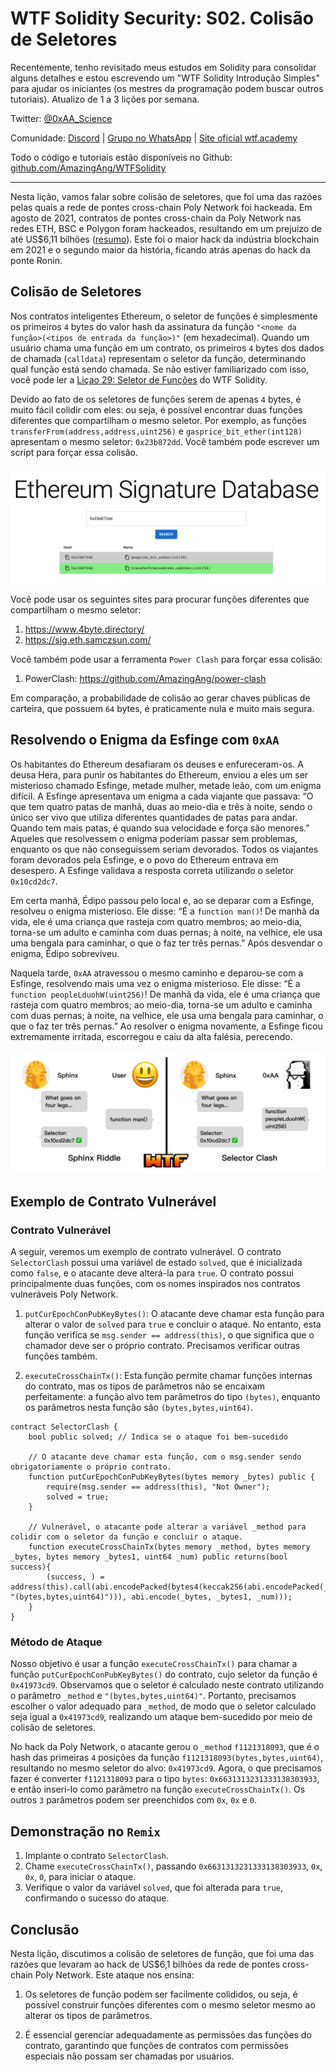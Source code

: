 # WTF Solidity Security: S02. Colisão de Seletores

Recentemente, tenho revisitado meus estudos em Solidity para consolidar alguns detalhes e estou escrevendo um "WTF Solidity Introdução Simples" para ajudar os iniciantes (os mestres da programação podem buscar outros tutoriais). Atualizo de 1 a 3 lições por semana.

Twitter: [@0xAA_Science](https://twitter.com/0xAA_Science)

Comunidade: [Discord](https://discord.gg/5akcruXrsk) | [Grupo no WhatsApp](https://docs.google.com/forms/d/e/1FAIpQLSe4KGT8Sh6sJ7hedQRuIYirOoZK_85miz3dw7vA1-YjodgJ-A/viewform?usp=sf_link) | [Site oficial wtf.academy](https://wtf.academy)

Todo o código e tutoriais estão disponíveis no Github: [github.com/AmazingAng/WTFSolidity](https://github.com/AmazingAng/WTFSolidity)

-----

Nesta lição, vamos falar sobre colisão de seletores, que foi uma das razões pelas quais a rede de pontes cross-chain Poly Network foi hackeada. Em agosto de 2021, contratos de pontes cross-chain da Poly Network nas redes ETH, BSC e Polygon foram hackeados, resultando em um prejuízo de até US$6,11 bilhões ([resumo](https://rekt.news/en/polynetwork-rekt/)). Este foi o maior hack da indústria blockchain em 2021 e o segundo maior da história, ficando atrás apenas do hack da ponte Ronin.

## Colisão de Seletores

Nos contratos inteligentes Ethereum, o seletor de funções é simplesmente os primeiros `4` bytes do valor hash da assinatura da função `"<nome da função>(<tipos de entrada da função>)"` (em hexadecimal). Quando um usuário chama uma função em um contrato, os primeiros `4` bytes dos dados de chamada (`calldata`) representam o seletor da função, determinando qual função está sendo chamada. Se não estiver familiarizado com isso, você pode ler a [Liçao 29: Seletor de Funções](../29_Selector/readme_pt-br.md) do WTF Solidity.

Devido ao fato de os seletores de funções serem de apenas `4` bytes, é muito fácil colidir com eles: ou seja, é possível encontrar duas funções diferentes que compartilham o mesmo seletor. Por exemplo, as funções `transferFrom(address,address,uint256)` e `gasprice_bit_ether(int128)` apresentam o mesmo seletor: `0x23b872dd`. Você também pode escrever um script para forçar essa colisão.

![](./img/S02-1.png)

Você pode usar os seguintes sites para procurar funções diferentes que compartilham o mesmo seletor:

1. https://www.4byte.directory/
2. https://sig.eth.samczsun.com/

Você também pode usar a ferramenta `Power Clash` para forçar essa colisão:

1. PowerClash: https://github.com/AmazingAng/power-clash

Em comparação, a probabilidade de colisão ao gerar chaves públicas de carteira, que possuem `64` bytes, é praticamente nula e muito mais segura.

## Resolvendo o Enigma da Esfinge com `0xAA`

Os habitantes do Ethereum desafiaram os deuses e enfureceram-os. A deusa Hera, para punir os habitantes do Ethereum, enviou a eles um ser misterioso chamado Esfinge, metade mulher, metade leão, com um enigma difícil. A Esfinge apresentava um enigma a cada viajante que passava: “O que tem quatro patas de manhã, duas ao meio-dia e três à noite, sendo o único ser vivo que utiliza diferentes quantidades de patas para andar. Quando tem mais patas, é quando sua velocidade e força são menores.” Aqueles que resolvessem o enigma poderiam passar sem problemas, enquanto os que não conseguissem seriam devorados. Todos os viajantes foram devorados pela Esfinge, e o povo do Ethereum entrava em desespero. A Esfinge validava a resposta correta utilizando o seletor `0x10cd2dc7`.

Em certa manhã, Édipo passou pelo local e, ao se deparar com a Esfinge, resolveu o enigma misterioso. Ele disse: “É a `function man()`! De manhã da vida, ele é uma criança que rasteja com quatro membros; ao meio-dia, torna-se um adulto e caminha com duas pernas; à noite, na velhice, ele usa uma bengala para caminhar, o que o faz ter três pernas.” Após desvendar o enigma, Édipo sobreviveu.

Naquela tarde, `0xAA` atravessou o mesmo caminho e deparou-se com a Esfinge, resolvendo mais uma vez o enigma misterioso. Ele disse: “É a `function peopleLduohW(uint256)`! De manhã da vida, ele é uma criança que rasteja com quatro membros; ao meio-dia, torna-se um adulto e caminha com duas pernas; à noite, na velhice, ele usa uma bengala para caminhar, o que o faz ter três pernas.” Ao resolver o enigma novamente, a Esfinge ficou extremamente irritada, escorregou e caiu da alta falésia, perecendo.

![](./img/S02-2.png)

## Exemplo de Contrato Vulnerável

### Contrato Vulnerável

A seguir, veremos um exemplo de contrato vulnerável. O contrato `SelectorClash` possui uma variável de estado `solved`, que é inicializada como `false`, e o atacante deve alterá-la para `true`. O contrato possui principalmente duas funções, com os nomes inspirados nos contratos vulneráveis Poly Network.

1. `putCurEpochConPubKeyBytes()`: O atacante deve chamar esta função para alterar o valor de `solved` para `true` e concluir o ataque. No entanto, esta função verifica se `msg.sender == address(this)`, o que significa que o chamador deve ser o próprio contrato. Precisamos verificar outras funções também.

2. `executeCrossChainTx()`: Esta função permite chamar funções internas do contrato, mas os tipos de parâmetros não se encaixam perfeitamente: a função alvo tem parâmetros do tipo `(bytes)`, enquanto os parâmetros nesta função são `(bytes,bytes,uint64)`.

```solidity
contract SelectorClash {
    bool public solved; // Indica se o ataque foi bem-sucedido

    // O atacante deve chamar esta função, com o msg.sender sendo obrigatoriamente o próprio contrato.
    function putCurEpochConPubKeyBytes(bytes memory _bytes) public {
        require(msg.sender == address(this), "Not Owner");
        solved = true;
    }

    // Vulnerável, o atacante pode alterar a variável _method para colidir com o seletor da função e concluir o ataque.
    function executeCrossChainTx(bytes memory _method, bytes memory _bytes, bytes memory _bytes1, uint64 _num) public returns(bool success){
        (success, ) = address(this).call(abi.encodePacked(bytes4(keccak256(abi.encodePacked(_method, "(bytes,bytes,uint64)"))), abi.encode(_bytes, _bytes1, _num)));
    }
}
```

### Método de Ataque

Nosso objetivo é usar a função `executeCrossChainTx()` para chamar a função `putCurEpochConPubKeyBytes()` do contrato, cujo seletor da função é `0x41973cd9`. Observamos que o seletor é calculado neste contrato utilizando o parâmetro `_method` e `"(bytes,bytes,uint64)"`. Portanto, precisamos escolher o valor adequado para `_method`, de modo que o seletor calculado seja igual a `0x41973cd9`, realizando um ataque bem-sucedido por meio de colisão de seletores.

No hack da Poly Network, o atacante gerou o `_method` `f1121318093`, que é o hash das primeiras `4` posições da função `f1121318093(bytes,bytes,uint64)`, resultando no mesmo seletor do alvo: `0x41973cd9`. Agora, o que precisamos fazer é converter `f1121318093` para o tipo `bytes`: `0x6631313231333138303933`, e então inseri-lo como parâmetro na função `executeCrossChainTx()`. Os outros `3` parâmetros podem ser preenchidos com `0x`, `0x` e `0`.

## Demonstração no `Remix`

1. Implante o contrato `SelectorClash`.
2. Chame `executeCrossChainTx()`, passando `0x6631313231333138303933`, `0x`, `0x`, `0`, para iniciar o ataque.
3. Verifique o valor da variável `solved`, que foi alterada para `true`, confirmando o sucesso do ataque.

## Conclusão

Nesta lição, discutimos a colisão de seletores de função, que foi uma das razões que levaram ao hack de US$6,1 bilhões da rede de pontes cross-chain Poly Network. Este ataque nos ensina:

1. Os seletores de função podem ser facilmente colididos, ou seja, é possível construir funções diferentes com o mesmo seletor mesmo ao alterar os tipos de parâmetros.

2. É essencial gerenciar adequadamente as permissões das funções do contrato, garantindo que funções de contratos com permissões especiais não possam ser chamadas por usuários.

<!-- This file was translated using AI by repo_ai_translate. For more information, visit https://github.com/marcelojsilva/repo_ai_translate -->